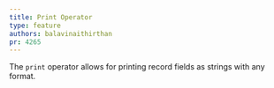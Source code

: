 ```yaml
---
title: Print Operator
type: feature
authors: balavinaithirthan
pr: 4265
---
```


The `print` operator allows for printing record fields as strings with any
format.
